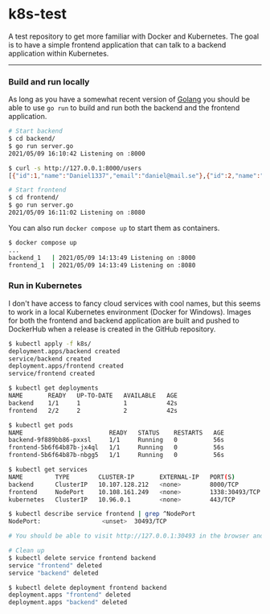 # k8s-test

A test repository to get more familiar with Docker and Kubernetes. The goal is to have a simple frontend application that can talk to a backend application within Kubernetes.

---

### Build and run locally

As long as you have a somewhat recent version of [Golang](https://golang.org/dl/) you should be able to use `go run` to build and run both the backend and the frontend application.

```bash
# Start backend
$ cd backend/
$ go run server.go
2021/05/09 16:10:42 Listening on :8000

$ curl -s http://127.0.0.1:8000/users
[{"id":1,"name":"Daniel1337","email":"daniel@mail.se"},{"id":2,"name":"AnnaPanna","email":"anna@mail.se"},{"id":3,"name":"Trollfar","email":"troll@mail.se"},{"id":4,"name":"Kakburken","email":"kaka@mail.se"}]

# Start frontend
$ cd frontend/
$ go run server.go
2021/05/09 16:11:02 Listening on :8080
```

You can also run `docker compose up` to start them as containers.
```bash
$ docker compose up
...
backend_1   | 2021/05/09 14:13:49 Listening on :8000
frontend_1  | 2021/05/09 14:13:49 Listening on :8080
```

### Run in Kubernetes

I don't have access to fancy cloud services with cool names, but this seems to work in a local Kubernetes environment (Docker for Windows). 
Images for both the frontend and backend application are built and pushed to DockerHub when a release is created in the GitHub repository.

```bash
$ kubectl apply -f k8s/
deployment.apps/backend created
service/backend created
deployment.apps/frontend created
service/frontend created

$ kubectl get deployments
NAME       READY   UP-TO-DATE   AVAILABLE   AGE
backend    1/1     1            1           42s
frontend   2/2     2            2           42s

$ kubectl get pods
NAME                        READY   STATUS    RESTARTS   AGE
backend-9f889bb86-pxxsl     1/1     Running   0          56s
frontend-5b6f64b87b-jx4ql   1/1     Running   0          56s
frontend-5b6f64b87b-nbgg5   1/1     Running   0          56s

$ kubectl get services
NAME         TYPE        CLUSTER-IP       EXTERNAL-IP   PORT(S)          AGE
backend      ClusterIP   10.107.128.212   <none>        8000/TCP         66s
frontend     NodePort    10.108.161.249   <none>        1338:30493/TCP   66s
kubernetes   ClusterIP   10.96.0.1        <none>        443/TCP          26h

$ kubectl describe service frontend | grep ^NodePort
NodePort:                 <unset>  30493/TCP

# You should be able to visit http://127.0.0.1:30493 in the browser and get a list of users.

# Clean up
$ kubectl delete service frontend backend
service "frontend" deleted
service "backend" deleted

$ kubectl delete deployment frontend backend
deployment.apps "frontend" deleted
deployment.apps "backend" deleted
```


